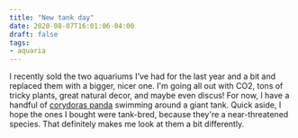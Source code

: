 ```yaml
---
title: "New tank day"
date: 2020-08-07T16:01:06-04:00
draft: false
tags:
- aquaria
---
```

I recently sold the two aquariums I've had for the last year and a bit and replaced them with a bigger, nicer one. I'm going all out with CO2, tons of tricky plants, great natural decor, and maybe even discus! For now, I have a handful of [corydoras panda](https://en.wikipedia.org/wiki/Corydoras_panda) swimming around a giant tank. Quick aside, I hope the ones I bought were tank-bred, because they're a near-threatened species. That definitely makes me look at them a bit differently. 
